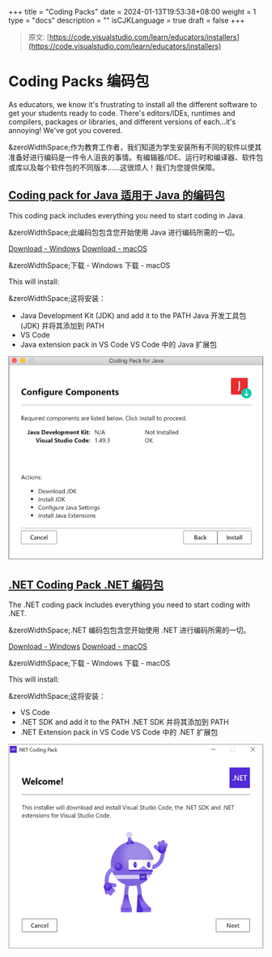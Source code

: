 +++
title = "Coding Packs"
date = 2024-01-13T19:53:38+08:00
weight = 1
type = "docs"
description = ""
isCJKLanguage = true
draft = false
+++

> 原文: [https://code.visualstudio.com/learn/educators/installers](https://code.visualstudio.com/learn/educators/installers)

# Coding Packs 编码包



As educators, we know it's frustrating to install all the different software to get your students ready to code. There's editors/IDEs, runtimes and compilers, packages or libraries, and different versions of each...it's annoying! We've got you covered.

&zeroWidthSpace;作为教育工作者，我们知道为学生安装所有不同的软件以使其准备好进行编码是一件令人沮丧的事情。有编辑器/IDE、运行时和编译器、软件包或库以及每个软件包的不同版本……这很烦人！我们为您提供保障。

## [Coding pack for Java 适用于 Java 的编码包](https://code.visualstudio.com/learn/educators/installers#_coding-pack-for-java)

This coding pack includes everything you need to start coding in Java.

&zeroWidthSpace;此编码包包含您开始使用 Java 进行编码所需的一切。

[Download - Windows](https://aka.ms/vscode-java-installer-win) [Download - macOS](https://aka.ms/vscode-java-installer-mac)

&zeroWidthSpace;下载 - Windows 下载 - macOS

This will install:

&zeroWidthSpace;这将安装：

- Java Development Kit (JDK) and add it to the PATH
  Java 开发工具包 (JDK) 并将其添加到 PATH
- VS Code
- Java extension pack in VS Code
  VS Code 中的 Java 扩展包

![Java Installer](./CodingPacks_img/java-installer.png)

## [.NET Coding Pack .NET 编码包](https://code.visualstudio.com/learn/educators/installers#_net-coding-pack)

The .NET coding pack includes everything you need to start coding with .NET.

&zeroWidthSpace;.NET 编码包包含您开始使用 .NET 进行编码所需的一切。

[Download - Windows](https://aka.ms/dotnet-coding-pack-win) [Download - macOS](https://aka.ms/dotnet-coding-pack-mac)

&zeroWidthSpace;下载 - Windows 下载 - macOS

This will install:

&zeroWidthSpace;这将安装：

- VS Code
- .NET SDK and add it to the PATH
  .NET SDK 并将其添加到 PATH
- .NET Extension pack in VS Code
  VS Code 中的 .NET 扩展包

![.NET Installer](./CodingPacks_img/dotnet-installer.png)

